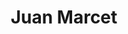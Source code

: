 ---
title: "Juan Marcet"
url: /guayaquil/juan-marcet-francisco-de-orellana/
shop: material de oficina
---